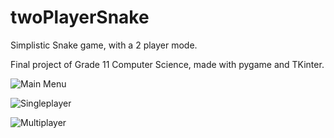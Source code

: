 # twoPlayerSnake

Simplistic Snake game, with a 2 player mode.

Final project of Grade 11 Computer Science, made with pygame and TKinter.

![Main Menu](https://i.imgur.com/tZwVFBh.png)

![Singleplayer](https://i.imgur.com/KMgKSUr.jpg)

![Multiplayer](https://i.imgur.com/XsknULa.jpg)
